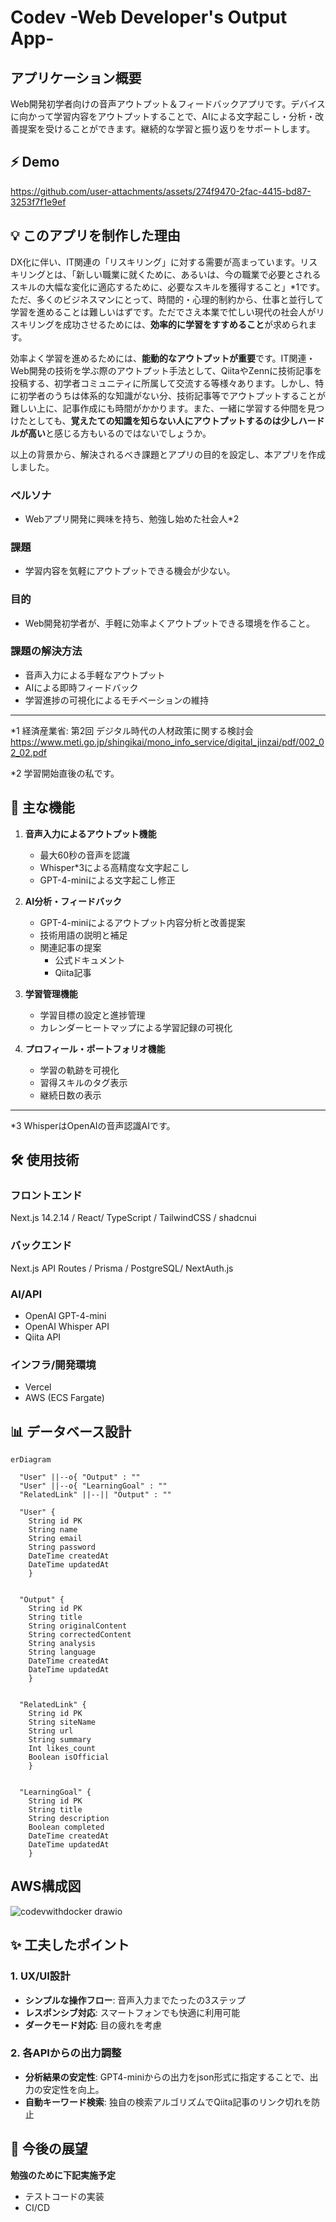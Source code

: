 # Codev -Web Developer's Output App-

## アプリケーション概要
Web開発初学者向けの音声アウトプット＆フィードバックアプリです。デバイスに向かって学習内容をアウトプットすることで、AIによる文字起こし・分析・改善提案を受けることができます。継続的な学習と振り返りをサポートします。

## ⚡️ Demo
https://github.com/user-attachments/assets/274f9470-2fac-4415-bd87-3253f7f1e9ef

## 💡 このアプリを制作した理由
DX化に伴い、IT関連の「リスキリング」に対する需要が高まっています。リスキリングとは、「新しい職業に就くために、あるいは、今の職業で必要とされるスキルの大幅な変化に適応するために、必要なスキルを獲得すること」*1です。ただ、多くのビジネスマンにとって、時間的・心理的制約から、仕事と並行して学習を進めることは難しいはずです。ただでさえ本業で忙しい現代の社会人がリスキリングを成功させるためには、**効率的に学習をすすめること**が求められます。

効率よく学習を進めるためには、**能動的なアウトプットが重要**です。IT関連・Web開発の技術を学ぶ際のアウトプット手法として、QiitaやZennに技術記事を投稿する、初学者コミュニティに所属して交流する等様々あります。しかし、特に初学者のうちは体系的な知識がない分、技術記事等でアウトプットすることが難しい上に、記事作成にも時間がかかります。また、一緒に学習する仲間を見つけたとしても、**覚えたての知識を知らない人にアウトプットするのは少しハードルが高い**と感じる方もいるのではないでしょうか。

以上の背景から、解決されるべき課題とアプリの目的を設定し、本アプリを作成しました。

### ペルソナ
- Webアプリ開発に興味を持ち、勉強し始めた社会人*2

### 課題
- 学習内容を気軽にアウトプットできる機会が少ない。

### 目的
- Web開発初学者が、手軽に効率よくアウトプットできる環境を作ること。

### 課題の解決方法
- 音声入力による手軽なアウトプット
- AIによる即時フィードバック
- 学習進捗の可視化によるモチベーションの維持


---

*1 経済産業省: 第2回 デジタル時代の人材政策に関する検討会
https://www.meti.go.jp/shingikai/mono_info_service/digital_jinzai/pdf/002_02_02.pdf

*2 学習開始直後の私です。


## 🔑 主な機能
1. **音声入力によるアウトプット機能**
   - 最大60秒の音声を認識
   - Whisper*3による高精度な文字起こし
   - GPT-4-miniによる文字起こし修正
   
2. **AI分析・フィードバック**
   - GPT-4-miniによるアウトプット内容分析と改善提案
   - 技術用語の説明と補足
   - 関連記事の提案
     - 公式ドキュメント
     - Qiita記事

3. **学習管理機能**
   - 学習目標の設定と進捗管理
   - カレンダーヒートマップによる学習記録の可視化

4. **プロフィール・ポートフォリオ機能**
   - 学習の軌跡を可視化
   - 習得スキルのタグ表示
   - 継続日数の表示

---

*3 WhisperはOpenAIの音声認識AIです。


## 🛠 使用技術

### フロントエンド
Next.js 14.2.14 /
React/
TypeScript /
TailwindCSS /
shadcnui

### バックエンド
Next.js API Routes /
Prisma /
PostgreSQL/ 
NextAuth.js

### AI/API
- OpenAI GPT-4-mini
- OpenAI Whisper API
- Qiita API

### インフラ/開発環境
- Vercel
- AWS (ECS Fargate)

## 📊 データベース設計
```mermaid
erDiagram

  "User" ||--o{ "Output" : ""
  "User" ||--o{ "LearningGoal" : ""
  "RelatedLink" ||--|| "Output" : ""

  "User" {
    String id PK
    String name
    String email 
    String password 
    DateTime createdAt 
    DateTime updatedAt 
    }
  

  "Output" {
    String id PK
    String title 
    String originalContent 
    String correctedContent 
    String analysis 
    String language 
    DateTime createdAt 
    DateTime updatedAt 
    }
  

  "RelatedLink" {
    String id PK
    String siteName 
    String url 
    String summary 
    Int likes_count
    Boolean isOfficial 
    }
  

  "LearningGoal" {
    String id PK
    String title 
    String description 
    Boolean completed 
    DateTime createdAt 
    DateTime updatedAt 
    }
```
## AWS構成図
![codevwithdocker drawio](https://github.com/user-attachments/assets/8cdbefe5-a7fd-4b2f-a116-d96e0ab4910d)

## ✨ 工夫したポイント

### 1. UX/UI設計
- **シンプルな操作フロー**: 音声入力までたったの3ステップ
- **レスポンシブ対応**: スマートフォンでも快適に利用可能
- **ダークモード対応**: 目の疲れを考慮

### 2. 各APIからの出力調整
- **分析結果の安定性**: GPT4-miniからの出力をjson形式に指定することで、出力の安定性を向上。
- **自動キーワード検索**: 独自の検索アルゴリズムでQiita記事のリンク切れを防止

## 🔄 今後の展望

**勉強のために下記実施予定**
- テストコードの実装
- CI/CD
